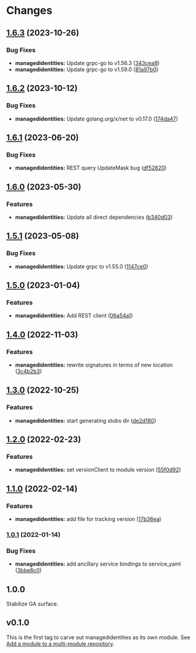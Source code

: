 # Changes

## [1.6.3](https://github.com/googleapis/google-cloud-go/compare/managedidentities/v1.6.2...managedidentities/v1.6.3) (2023-10-26)


### Bug Fixes

* **managedidentities:** Update grpc-go to v1.56.3 ([343cea8](https://github.com/googleapis/google-cloud-go/commit/343cea8c43b1e31ae21ad50ad31d3b0b60143f8c))
* **managedidentities:** Update grpc-go to v1.59.0 ([81a97b0](https://github.com/googleapis/google-cloud-go/commit/81a97b06cb28b25432e4ece595c55a9857e960b7))

## [1.6.2](https://github.com/googleapis/google-cloud-go/compare/managedidentities/v1.6.1...managedidentities/v1.6.2) (2023-10-12)


### Bug Fixes

* **managedidentities:** Update golang.org/x/net to v0.17.0 ([174da47](https://github.com/googleapis/google-cloud-go/commit/174da47254fefb12921bbfc65b7829a453af6f5d))

## [1.6.1](https://github.com/googleapis/google-cloud-go/compare/managedidentities/v1.6.0...managedidentities/v1.6.1) (2023-06-20)


### Bug Fixes

* **managedidentities:** REST query UpdateMask bug ([df52820](https://github.com/googleapis/google-cloud-go/commit/df52820b0e7721954809a8aa8700b93c5662dc9b))

## [1.6.0](https://github.com/googleapis/google-cloud-go/compare/managedidentities/v1.5.1...managedidentities/v1.6.0) (2023-05-30)


### Features

* **managedidentities:** Update all direct dependencies ([b340d03](https://github.com/googleapis/google-cloud-go/commit/b340d030f2b52a4ce48846ce63984b28583abde6))

## [1.5.1](https://github.com/googleapis/google-cloud-go/compare/managedidentities/v1.5.0...managedidentities/v1.5.1) (2023-05-08)


### Bug Fixes

* **managedidentities:** Update grpc to v1.55.0 ([1147ce0](https://github.com/googleapis/google-cloud-go/commit/1147ce02a990276ca4f8ab7a1ab65c14da4450ef))

## [1.5.0](https://github.com/googleapis/google-cloud-go/compare/managedidentities/v1.4.0...managedidentities/v1.5.0) (2023-01-04)


### Features

* **managedidentities:** Add REST client ([06a54a1](https://github.com/googleapis/google-cloud-go/commit/06a54a16a5866cce966547c51e203b9e09a25bc0))

## [1.4.0](https://github.com/googleapis/google-cloud-go/compare/managedidentities/v1.3.0...managedidentities/v1.4.0) (2022-11-03)


### Features

* **managedidentities:** rewrite signatures in terms of new location ([3c4b2b3](https://github.com/googleapis/google-cloud-go/commit/3c4b2b34565795537aac1661e6af2442437e34ad))

## [1.3.0](https://github.com/googleapis/google-cloud-go/compare/managedidentities/v1.2.0...managedidentities/v1.3.0) (2022-10-25)


### Features

* **managedidentities:** start generating stubs dir ([de2d180](https://github.com/googleapis/google-cloud-go/commit/de2d18066dc613b72f6f8db93ca60146dabcfdcc))

## [1.2.0](https://github.com/googleapis/google-cloud-go/compare/managedidentities/v1.1.0...managedidentities/v1.2.0) (2022-02-23)


### Features

* **managedidentities:** set versionClient to module version ([55f0d92](https://github.com/googleapis/google-cloud-go/commit/55f0d92bf112f14b024b4ab0076c9875a17423c9))

## [1.1.0](https://github.com/googleapis/google-cloud-go/compare/managedidentities/v1.0.1...managedidentities/v1.1.0) (2022-02-14)


### Features

* **managedidentities:** add file for tracking version ([17b36ea](https://github.com/googleapis/google-cloud-go/commit/17b36ead42a96b1a01105122074e65164357519e))

### [1.0.1](https://www.github.com/googleapis/google-cloud-go/compare/managedidentities/v1.0.0...managedidentities/v1.0.1) (2022-01-14)


### Bug Fixes

* **managedidentities:** add ancillary service bindings to service_yaml ([3bbe8c0](https://www.github.com/googleapis/google-cloud-go/commit/3bbe8c0c558c06ef5865bb79eb228b6da667ddb3))

## 1.0.0

Stabilize GA surface.

## v0.1.0

This is the first tag to carve out managedidentities as its own module. See
[Add a module to a multi-module repository](https://github.com/golang/go/wiki/Modules#is-it-possible-to-add-a-module-to-a-multi-module-repository).
